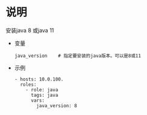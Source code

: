 # 说明

安装java 8 或java 11

* 变量
    ```text
    java_version    # 指定要安装的java版本。可以是8或11
    ```

* 示例
    ```text
    - hosts: 10.0.100.
      roles:
        - role: java
          tags: java
          vars:
            java_version: 8
    ```